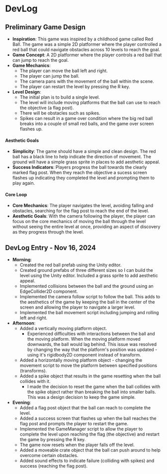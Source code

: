 # DevLog

## Preliminary Game Design
- **Inspiration**: This game was inspired by a childhood game called Red Ball. The game was a simple 2D platformer where the player controlled a red ball that could navigate obstacles across 10 levels to reach the goal.
- **Game Concept**: A 2D platformer where the player controls a red ball that can jump to reach the goal.
- **Game Mechanics**:
    - The player can move the ball left and right.
    - The player can jump the ball.
    - The camera pans with the movement of the ball within the scene.
    - The player can restart the level by pressing the R key.
- **Level Design**:
    - The initial plan is to build a single level.
    - The level will include moving platforms that the ball can use to reach the objective (a flag post).
    - There will be obstacles such as spikes.
    - Spikes can result in a game over condition where the big red ball breaks into a couple of small red balls, and the game over screen flashes up.
#### Aesthetic Goals
- **Simplicity**: The game should have a simple and clean design. The red ball has a black line to help indicate the direction of movement. The ground will have a simple grass sprite in places to add aesthetic appeal.
- **Success Indicators**: Players progress the ball towards the clearly marked flag post. When they reach the objective a sucess screen flashes up indicating they completed the level and prompting them to play again.
#### Core Loop
- **Core Mechanics**: The player navigates the level, avoiding falling and obstacles, searching for the flag post to reach the end of the level.
- **Aesthetic Goals**: With the camera following the player, the player can focus on the core mechanics of moving the ball through the level without seeing the entire level at once, providing an aspect of discovery as they progress through the level.

## DevLog Entry - Nov 16, 2024
- **Morning**:
    - Created the red ball prefab using the Unity editor.
    - Created ground prefabs of three different sizes so I can build the level using the Unity editor. Included a grass sprite to add aesthetic appeal.
    - Implemented collisions between the ball and the ground using an EdgeCollider2D component.
    - Implemented the camera follow script to follow the ball. This adds to the aesthetics of the game by keeping the ball in the center of the screen and allowing the player to navigate a larger level.
    - Implemented the ball movement script including jumping and rolling left and right.
- **Afternoon**:
    - Added a vertically moving platform object.
        - Experienced difficulties with interactions between the ball and the moving platform. When the moving platform moved downwards, the ball would lag behind. This issue was resolved by changing the way that the platform's position was updated - using it's rigidbody2D component instead of transform.
    - Added a horizontally moving platform object - changing the movement script to move the platform between specified positions (transforms).
    - Added a spike object that results in the game resetting when the ball collides with it.
        - I made the decision to reset the game when the ball collides with the spike object rather than breaking the ball into smaller balls. This was a design decision to keep the game simple.
- **Evening**:
    - Added a flag post object that the ball can reach to complete the level.
    - Added a success screen that flashes up when the ball reaches the flag post and prompts the player to restart the game.
    - Implemented the GameManager script to allow the player to complete the level upon reaching the flag (the objective) and restart the game by pressing the R key.
    - The game now resets when the player falls off the level.
    - Added a moveable crate object that the ball can push around to help overcome certain obstacles.
    - Added sound effects to indicate failure (colliding with spikes) and success (reaching the flag post).
